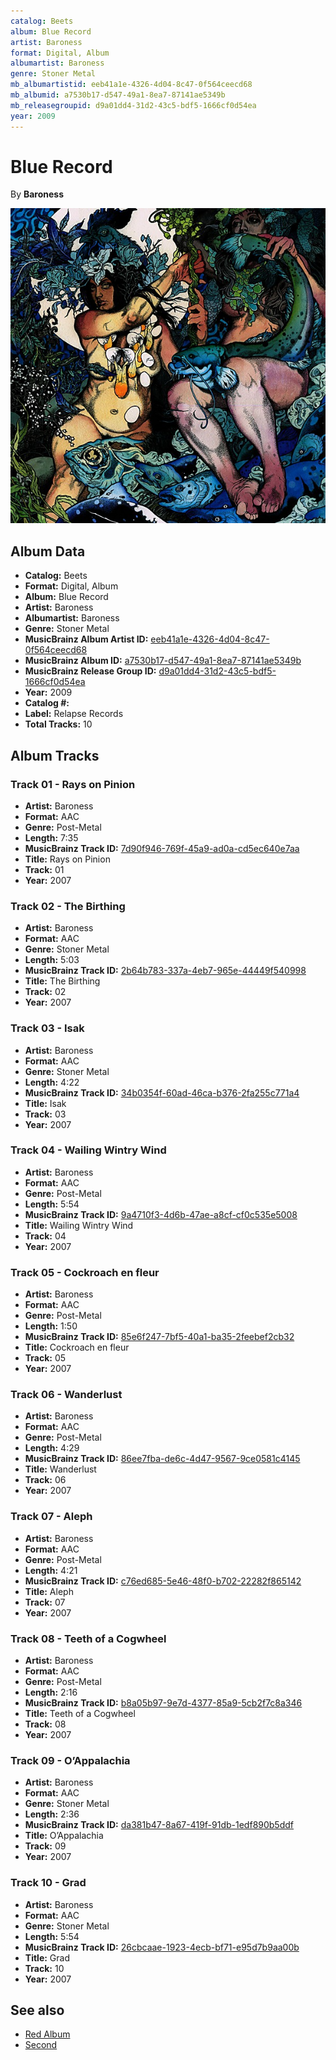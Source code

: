 ```yaml
---
catalog: Beets
album: Blue Record
artist: Baroness
format: Digital, Album
albumartist: Baroness
genre: Stoner Metal
mb_albumartistid: eeb41a1e-4326-4d04-8c47-0f564ceecd68
mb_albumid: a7530b17-d547-49a1-8ea7-87141ae5349b
mb_releasegroupid: d9a01dd4-31d2-43c5-bdf5-1666cf0d54ea
year: 2009
---
```


# Blue Record

By **Baroness**

![](../../assets/beetscovers/Baroness-Blue_Record.jpg)

## Album Data

- **Catalog:** Beets
- **Format:** Digital, Album
- **Album:** Blue Record
- **Artist:** Baroness
- **Albumartist:** Baroness
- **Genre:** Stoner Metal
- **MusicBrainz Album Artist ID:** [eeb41a1e-4326-4d04-8c47-0f564ceecd68](https://musicbrainz.org/artist/eeb41a1e-4326-4d04-8c47-0f564ceecd68)
- **MusicBrainz Album ID:** [a7530b17-d547-49a1-8ea7-87141ae5349b](https://musicbrainz.org/release/a7530b17-d547-49a1-8ea7-87141ae5349b)
- **MusicBrainz Release Group ID:** [d9a01dd4-31d2-43c5-bdf5-1666cf0d54ea](https://musicbrainz.org/release-group/d9a01dd4-31d2-43c5-bdf5-1666cf0d54ea)
- **Year:** 2009
- **Catalog #:** 
- **Label:** Relapse Records
- **Total Tracks:** 10

## Album Tracks

### Track 01 - Rays on Pinion

- **Artist:** Baroness
- **Format:** AAC
- **Genre:** Post-Metal
- **Length:** 7:35
- **MusicBrainz Track ID:** [7d90f946-769f-45a9-ad0a-cd5ec640e7aa](https://musicbrainz.org/recording/7d90f946-769f-45a9-ad0a-cd5ec640e7aa)
- **Title:** Rays on Pinion
- **Track:** 01
- **Year:** 2007

### Track 02 - The Birthing

- **Artist:** Baroness
- **Format:** AAC
- **Genre:** Stoner Metal
- **Length:** 5:03
- **MusicBrainz Track ID:** [2b64b783-337a-4eb7-965e-44449f540998](https://musicbrainz.org/recording/2b64b783-337a-4eb7-965e-44449f540998)
- **Title:** The Birthing
- **Track:** 02
- **Year:** 2007

### Track 03 - Isak

- **Artist:** Baroness
- **Format:** AAC
- **Genre:** Stoner Metal
- **Length:** 4:22
- **MusicBrainz Track ID:** [34b0354f-60ad-46ca-b376-2fa255c771a4](https://musicbrainz.org/recording/34b0354f-60ad-46ca-b376-2fa255c771a4)
- **Title:** Isak
- **Track:** 03
- **Year:** 2007

### Track 04 - Wailing Wintry Wind

- **Artist:** Baroness
- **Format:** AAC
- **Genre:** Post-Metal
- **Length:** 5:54
- **MusicBrainz Track ID:** [9a4710f3-4d6b-47ae-a8cf-cf0c535e5008](https://musicbrainz.org/recording/9a4710f3-4d6b-47ae-a8cf-cf0c535e5008)
- **Title:** Wailing Wintry Wind
- **Track:** 04
- **Year:** 2007

### Track 05 - Cockroach en fleur

- **Artist:** Baroness
- **Format:** AAC
- **Genre:** Post-Metal
- **Length:** 1:50
- **MusicBrainz Track ID:** [85e6f247-7bf5-40a1-ba35-2feebef2cb32](https://musicbrainz.org/recording/85e6f247-7bf5-40a1-ba35-2feebef2cb32)
- **Title:** Cockroach en fleur
- **Track:** 05
- **Year:** 2007

### Track 06 - Wanderlust

- **Artist:** Baroness
- **Format:** AAC
- **Genre:** Post-Metal
- **Length:** 4:29
- **MusicBrainz Track ID:** [86ee7fba-de6c-4d47-9567-9ce0581c4145](https://musicbrainz.org/recording/86ee7fba-de6c-4d47-9567-9ce0581c4145)
- **Title:** Wanderlust
- **Track:** 06
- **Year:** 2007

### Track 07 - Aleph

- **Artist:** Baroness
- **Format:** AAC
- **Genre:** Post-Metal
- **Length:** 4:21
- **MusicBrainz Track ID:** [c76ed685-5e46-48f0-b702-22282f865142](https://musicbrainz.org/recording/c76ed685-5e46-48f0-b702-22282f865142)
- **Title:** Aleph
- **Track:** 07
- **Year:** 2007

### Track 08 - Teeth of a Cogwheel

- **Artist:** Baroness
- **Format:** AAC
- **Genre:** Post-Metal
- **Length:** 2:16
- **MusicBrainz Track ID:** [b8a05b97-9e7d-4377-85a9-5cb2f7c8a346](https://musicbrainz.org/recording/b8a05b97-9e7d-4377-85a9-5cb2f7c8a346)
- **Title:** Teeth of a Cogwheel
- **Track:** 08
- **Year:** 2007

### Track 09 - O’Appalachia

- **Artist:** Baroness
- **Format:** AAC
- **Genre:** Stoner Metal
- **Length:** 2:36
- **MusicBrainz Track ID:** [da381b47-8a67-419f-91db-1edf890b5ddf](https://musicbrainz.org/recording/da381b47-8a67-419f-91db-1edf890b5ddf)
- **Title:** O’Appalachia
- **Track:** 09
- **Year:** 2007

### Track 10 - Grad

- **Artist:** Baroness
- **Format:** AAC
- **Genre:** Stoner Metal
- **Length:** 5:54
- **MusicBrainz Track ID:** [26cbcaae-1923-4ecb-bf71-e95d7b9aa00b](https://musicbrainz.org/recording/26cbcaae-1923-4ecb-bf71-e95d7b9aa00b)
- **Title:** Grad
- **Track:** 10
- **Year:** 2007


## See also

- [Red Album](Red_Album.md)
- [Second](Second.md)
